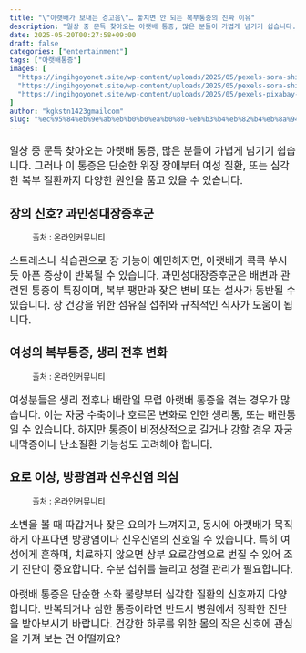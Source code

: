 ```yaml
---
title: "\"아랫배가 보내는 경고음\"… 놓치면 안 되는 복부통증의 진짜 이유"
description: "일상 중 문득 찾아오는 아랫배 통증, 많은 분들이 가볍게 넘기기 쉽습니다. 그러나 이 통증은 단순한 위장 장애부터 여성 질환, 또는 심각한 복부 질환까지 다양한 원인을 품고 있을 수 있습니다."
date: 2025-05-20T00:27:58+09:00
draft: false
categories: ["entertainment"]
tags: ["아랫배통증"]
images: [
  "https://ingihgoyonet.site/wp-content/uploads/2025/05/pexels-sora-shimazaki-5938358-1024x683.jpg"
  "https://ingihgoyonet.site/wp-content/uploads/2025/05/pexels-sora-shimazaki-5938366-683x1024.jpg"
  "https://ingihgoyonet.site/wp-content/uploads/2025/05/pexels-pixabay-40568-1024x683.jpg"
]
author: "kgkstn1423gmailcom"
slug: "%ec%95%84%eb%9e%ab%eb%b0%b0%ea%b0%80-%eb%b3%b4%eb%82%b4%eb%8a%94-%ea%b2%bd%ea%b3%a0%ec%9d%8c-%eb%86%93%ec%b9%98%eb%a9%b4-%ec%95%88-%eb%90%98%eb%8a%94-%eb%b3%b5%eb%b6%80%ed%86%b5%ec%a6%9d"
---
```


<p style="font-size:18px">일상 중 문득 찾아오는 아랫배 통증, 많은 분들이 가볍게 넘기기 쉽습니다. 그러나 이 통증은 단순한 위장 장애부터 여성 질환, 또는 심각한 복부 질환까지 다양한 원인을 품고 있을 수 있습니다.</p> <h2 >장의 신호? 과민성대장증후군</h2> <figure ><img src="https://ingihgoyonet.site/wp-content/uploads/2025/05/pexels-sora-shimazaki-5938358-1024x683.jpg" alt="" style="aspect-ratio:16/9;object-fit:cover"/><figcaption >출처 : 온라인커뮤니티</figcaption></figure> <p style="font-size:18px">스트레스나 식습관으로 장 기능이 예민해지면, 아랫배가 콕콕 쑤시듯 아픈 증상이 반복될 수 있습니다. 과민성대장증후군은 배변과 관련된 통증이 특징이며, 복부 팽만과 잦은 변비 또는 설사가 동반될 수 있습니다. 장 건강을 위한 섬유질 섭취와 규칙적인 식사가 도움이 됩니다.</p> <h2 >여성의 복부통증, 생리 전후 변화</h2> <figure ><img src="https://ingihgoyonet.site/wp-content/uploads/2025/05/pexels-sora-shimazaki-5938366-683x1024.jpg" alt="" style="aspect-ratio:16/9;object-fit:cover"/><figcaption >출처 : 온라인커뮤니티</figcaption></figure> <p style="font-size:18px">여성분들은 생리 전후나 배란일 무렵 아랫배 통증을 겪는 경우가 많습니다. 이는 자궁 수축이나 호르몬 변화로 인한 생리통, 또는 배란통일 수 있습니다. 하지만 통증이 비정상적으로 길거나 강할 경우 자궁내막증이나 난소질환 가능성도 고려해야 합니다.</p> <h2 >요로 이상, 방광염과 신우신염 의심</h2> <figure ><img src="https://ingihgoyonet.site/wp-content/uploads/2025/05/pexels-pixabay-40568-1024x683.jpg" alt="" style="aspect-ratio:16/9;object-fit:cover"/><figcaption >출처 : 온라인커뮤니티</figcaption></figure> <p style="font-size:18px">소변을 볼 때 따갑거나 잦은 요의가 느껴지고, 동시에 아랫배가 묵직하게 아프다면 방광염이나 신우신염의 신호일 수 있습니다. 특히 여성에게 흔하며, 치료하지 않으면 상부 요로감염으로 번질 수 있어 조기 진단이 중요합니다. 수분 섭취를 늘리고 청결 관리가 필요합니다.</p> <p style="font-size:18px">아랫배 통증은 단순한 소화 불량부터 심각한 질환의 신호까지 다양합니다. 반복되거나 심한 통증이라면 반드시 병원에서 정확한 진단을 받아보시기 바랍니다. 건강한 하루를 위한 몸의 작은 신호에 관심을 가져 보는 건 어떨까요?</p>